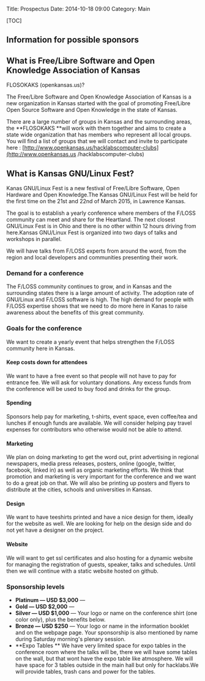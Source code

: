 Title: Prospectus
Date: 2014-10-18 09:00
Category: Main

[TOC]

## Information for possible sponsors

## What is Free/Libre Software and Open Knowledge Association of Kansas
FLOSOKAKS (openkansas.us)?

The Free/Libre Software and Open Knowledge Association of Kansas is a new
organization in Kansas started with the goal of promoting Free/Libre Open
Source Software and Open Knowledge in the state of Kansas.

There are a large number of groups in Kansas and the surrounding areas, the
**FLOSOKAKS **will work with them together and aims to create a state wide
organization that has members who represent all local groups. You will find a
list of groups that we will contact and invite to participate here :
[http://www.openkansas.us/hacklabscomputer-clubs](http://www.openkansas.us
/hacklabscomputer-clubs)

## What is Kansas GNU/Linux Fest?

Kanas GNU/Linux Fest is a new festival of Free/Libre Software, Open
Hardware and Open Knowledge.The Kansas GNU/Linux Fest will be held for the first
time on the 21st and 22nd of March 2015, in Lawrence Kansas.

The goal is to establish a yearly conference where members of the F/LOSS
community can meet and share for the Heartland. The next closest GNU/Linux Fest is
in Ohio and there is no other within 12 hours driving from here.Kansas GNU/Linux
Fest is organized into two days of talks and workshops in parallel.

We will have talks from F/LOSS experts from around the word, from the region
and local developers and communities presenting their work.

### Demand for a conference

The F/LOSS community continues to grow, and in Kansas and the surrounding
states there is a large amount of activity. The adoption rate of GNU/Linux and
F/LOSS software is high. The high demand for people with F/LOSS expertise
shows that we need to do more here in Kanas to raise awareness about the
benefits of this great community.

### Goals for the conference

We want to create a yearly event that helps strengthen the F/LOSS community
here in Kansas.

#### Keep costs down for attendees

We want to have a free event so that people will not have to pay for entrance
fee. We will ask for voluntary donations. Any excess funds from the conference
will be used to buy food and drinks for the group.

#### Spending

Sponsors help pay for marketing, t-shirts, event space, even coffee/tea and
lunches if enough funds are available. We will consider helping pay travel
expenses for contributors who otherwise would not be able to attend.

#### Marketing

We plan on doing marketing to get the word out, print advertising in regional
newspapers, media press releases, posters, online (google, twitter, facebook,
linked in) as well as organic marketing efforts. We think that promotion and
marketing is very important for the conference and we want to do a great job
on that. We will also be printing up posters and flyers to distribute at the
cities, schools and universities in Kansas.

#### Design

We want to have teeshirts printed and have a nice design for them, ideally for
the website as well. We are looking for help on the design side and do not yet
have a designer on the project.

#### Website

We will want to get ssl certificates and also hosting for a dynamic website
for managing the registration of guests, speaker, talks and schedules. Until
then we will continue with a static website hosted on github.

### Sponsorship levels

  * **Platinum — USD $3,000** — 
  * **Gold — USD $2,000** — 
  * **Silver — USD $1,000** — Your logo or name on the conference shirt (one color only), plus the benefits below. 
  * **Bronze — USD $250** — Your logo or name in the information booklet and on the webpage page. Your sponsorship is also mentioned by name during Saturday morning's plenary session. 
  * **Expo Tables ** We have very limited space for expo tables in the conference room where the talks will be, there we will have some tables on the wall, but that wont have the expo table like atmosphere. We will have space for 3 tables outside in the main hall but only for hacklabs.We will provide tables, trash cans and power for the tables. 

